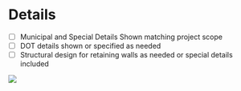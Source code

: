 # Details

- [ ] Municipal and Special Details Shown matching project scope
- [ ] DOT details shown or specified as needed
- [ ] Structural design for retaining walls as needed or special details included

![](/images/checklists/9-DETAILS.png)
